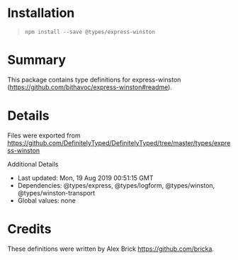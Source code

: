 # Installation
> `npm install --save @types/express-winston`

# Summary
This package contains type definitions for express-winston (https://github.com/bithavoc/express-winston#readme).

# Details
Files were exported from https://github.com/DefinitelyTyped/DefinitelyTyped/tree/master/types/express-winston

Additional Details
 * Last updated: Mon, 19 Aug 2019 00:51:15 GMT
 * Dependencies: @types/express, @types/logform, @types/winston, @types/winston-transport
 * Global values: none

# Credits
These definitions were written by Alex Brick <https://github.com/bricka>.
